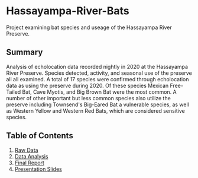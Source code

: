 # Hassayampa-River-Bats
Project examining bat species and useage of the Hassayampa River Preserve.

## Summary
Analysis of echolocation data recorded nightly in 2020 at the Hassayampa River Preserve.  Species detected, activity, and seasonal use of the preserve all all examined.  A total of 17 species were confirmed through echolocation data as using the preserve during 2020.  Of these species Mexican Free-Tailed Bat, Cave Myotis, and Big Brown Bat were the most common.  A number of other important but less common species also utilize the preserve including Townsend's Big-Eared Bat a vulnerable species, as well as Western Yellow and Western Red Bats, which are considered sensitive species.  

## Table of Contents
1. [Raw Data](https://github.com/haberkornm/Hassayampa-River-Bats/blob/main/Hassayampa%202020.xlsx)
2. [Data Analysis](https://github.com/haberkornm/Hassayampa-River-Bats/blob/main/Hassayampa%20River%20Bats%202020.ipynb)
3. [Final Report](https://github.com/haberkornm/Hassayampa-River-Bats/blob/main/Hassayampa%202020%20Bat%20Report.pdf)
4. [Presentation Slides](https://github.com/haberkornm/Hassayampa-River-Bats/blob/main/Presentation%20slides.pdf)
